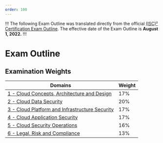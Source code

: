 ```yaml
---
order: 100
---
```


!!!
The following Exam Outline was translated directly from the official [\(ISC\)² Certification Exam Outline](https://www.isc2.org/-/media/ISC2/Certifications/Exam-Outlines/CCSP-Exam-Outline-2022.ashx). The effective date of the Exam Outline is **August 1, 2022.**
!!!

# Exam Outline

## Examination Weights

| Domains | Weight |
| - | - |
| [1 - Cloud Concepts, Architecture and Design](../domain-1.md) | 17% |
| [2 - Cloud Data Security](../domain-2.md) | 20% |
| [3 - Cloud Platform and Infrastructure Security](../domain-3.md) | 17% |
| [4 - Cloud Application Security](../domain-4.md) | 17% |
| [5 - Cloud Security Operations](../domain-5.md) | 16% |
| [6 - Legal, Risk and Compliance](../domain-6.md) | 13% |
